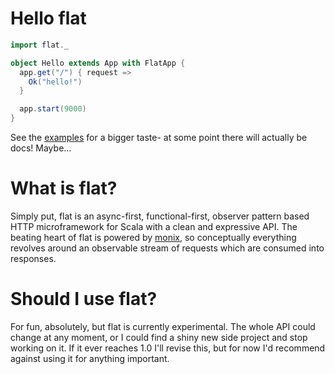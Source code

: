 # Hello flat
```scala
import flat._

object Hello extends App with FlatApp {
  app.get("/") { request =>
    Ok("hello!")
  }

  app.start(9000)
}
```

See the [examples](/examples) for a bigger taste- at some point there will actually be docs! Maybe...

# What is flat?
Simply put, flat is an async-first, functional-first, observer pattern based HTTP microframework for Scala with a clean and expressive API. The beating heart of flat is powered by [monix](https://monix.io/), so conceptually everything revolves around an observable stream of requests which are consumed into responses.

# Should I use flat?
For fun, absolutely, but flat is currently experimental. The whole API could change at any moment, or I could find a shiny new side project and stop working on it. If it ever reaches 1.0 I'll revise this, but for now I'd recommend against using it for anything important.

